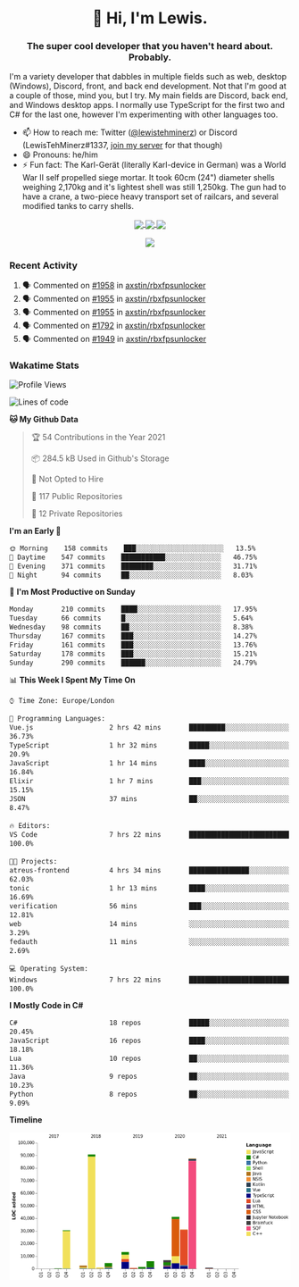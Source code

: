 <h1 align="center">👋 Hi, I'm Lewis.</h1>
<h3 align="center">The super cool developer that you haven't heard about. Probably.</h3>

I'm a variety developer that dabbles in multiple fields such as web, desktop (Windows), Discord, front, and back end development. Not that I'm good at a couple of those, mind you, but I try. My main fields are Discord, back end, and Windows desktop apps. I normally use TypeScript for the first two and C# for the last one, however I'm experimenting with other languages too.

- 📫 How to reach me: Twitter ([@lewistehminerz](https://twitter.com/lewistehminerz)) or Discord (LewisTehMinerz#1337, [join my server](https://discord.gg/XnUh7JB) for that though)
- 😄 Pronouns: he/him
- ⚡ Fun fact: The Karl-Gerät (literally Karl-device in German) was a World War II self propelled siege mortar. It took 60cm (24") diameter shells weighing 2,170kg and it's lightest shell was still 1,250kg. The gun had to have a crane, a two-piece heavy transport set of railcars, and several modified tanks to carry shells.

<p align="center">
  <a href="https://github.com/anuraghazra/github-readme-stats">
    <img align="center" src="https://github-readme-stats.vercel.app/api?username=LewisTehMinerz&count_private=true&show_icons=true&theme=gruvbox">
  </a>
  <a href="https://github.com/anuraghazra/github-readme-stats">
    <img align="center" src="https://github-readme-stats.vercel.app/api/top-langs?username=LewisTehMinerz&layout=compact&theme=gruvbox">
  </a>
  <a href="https://github.com/anuraghazra/github-readme-stats">
    <img align="center" src="https://github-readme-stats.vercel.app/api/wakatime?username=LewisTehMinerz&layout=compact&theme=gruvbox">
  </a>
</p>

<p align="center">
  <a href="https://github.com/ryo-ma/github-profile-trophy">
    <img align="center" src="https://github-profile-trophy.vercel.app/?username=ryo-ma&theme=gruvbox">
  </a>
</p>

### Recent Activity
<!--START_SECTION:activity-->
1. 🗣 Commented on [#1958](https://github.com/axstin/rbxfpsunlocker/issues/1958) in [axstin/rbxfpsunlocker](https://github.com/axstin/rbxfpsunlocker)
2. 🗣 Commented on [#1955](https://github.com/axstin/rbxfpsunlocker/issues/1955) in [axstin/rbxfpsunlocker](https://github.com/axstin/rbxfpsunlocker)
3. 🗣 Commented on [#1955](https://github.com/axstin/rbxfpsunlocker/issues/1955) in [axstin/rbxfpsunlocker](https://github.com/axstin/rbxfpsunlocker)
4. 🗣 Commented on [#1792](https://github.com/axstin/rbxfpsunlocker/issues/1792) in [axstin/rbxfpsunlocker](https://github.com/axstin/rbxfpsunlocker)
5. 🗣 Commented on [#1949](https://github.com/axstin/rbxfpsunlocker/issues/1949) in [axstin/rbxfpsunlocker](https://github.com/axstin/rbxfpsunlocker)
<!--END_SECTION:activity-->

### Wakatime Stats
<!--START_SECTION:waka-->
![Profile Views](http://img.shields.io/badge/Profile%20Views-20-blue)

![Lines of code](https://img.shields.io/badge/From%20Hello%20World%20I%27ve%20Written-318842%20lines%20of%20code-blue)

**🐱 My Github Data** 

> 🏆 54 Contributions in the Year 2021
 > 
> 📦 284.5 kB Used in Github's Storage 
 > 
> 🚫 Not Opted to Hire
 > 
> 📜 117 Public Repositories 
 > 
> 🔑 12 Private Repositories  
 > 
**I'm an Early 🐤** 

```text
🌞 Morning    158 commits    ███░░░░░░░░░░░░░░░░░░░░░░   13.5% 
🌆 Daytime    547 commits    ███████████░░░░░░░░░░░░░░   46.75% 
🌃 Evening    371 commits    ████████░░░░░░░░░░░░░░░░░   31.71% 
🌙 Night      94 commits     ██░░░░░░░░░░░░░░░░░░░░░░░   8.03%

```
📅 **I'm Most Productive on Sunday** 

```text
Monday       210 commits    ████░░░░░░░░░░░░░░░░░░░░░   17.95% 
Tuesday      66 commits     █░░░░░░░░░░░░░░░░░░░░░░░░   5.64% 
Wednesday    98 commits     ██░░░░░░░░░░░░░░░░░░░░░░░   8.38% 
Thursday     167 commits    ███░░░░░░░░░░░░░░░░░░░░░░   14.27% 
Friday       161 commits    ███░░░░░░░░░░░░░░░░░░░░░░   13.76% 
Saturday     178 commits    ███░░░░░░░░░░░░░░░░░░░░░░   15.21% 
Sunday       290 commits    ██████░░░░░░░░░░░░░░░░░░░   24.79%

```


📊 **This Week I Spent My Time On** 

```text
⌚︎ Time Zone: Europe/London

💬 Programming Languages: 
Vue.js                   2 hrs 42 mins       █████████░░░░░░░░░░░░░░░░   36.73% 
TypeScript               1 hr 32 mins        █████░░░░░░░░░░░░░░░░░░░░   20.9% 
JavaScript               1 hr 14 mins        ████░░░░░░░░░░░░░░░░░░░░░   16.84% 
Elixir                   1 hr 7 mins         ███░░░░░░░░░░░░░░░░░░░░░░   15.15% 
JSON                     37 mins             ██░░░░░░░░░░░░░░░░░░░░░░░   8.47%

🔥 Editors: 
VS Code                  7 hrs 22 mins       █████████████████████████   100.0%

🐱‍💻 Projects: 
atreus-frontend          4 hrs 34 mins       ███████████████░░░░░░░░░░   62.03% 
tonic                    1 hr 13 mins        ████░░░░░░░░░░░░░░░░░░░░░   16.69% 
verification             56 mins             ███░░░░░░░░░░░░░░░░░░░░░░   12.81% 
web                      14 mins             ░░░░░░░░░░░░░░░░░░░░░░░░░   3.29% 
fedauth                  11 mins             ░░░░░░░░░░░░░░░░░░░░░░░░░   2.69%

💻 Operating System: 
Windows                  7 hrs 22 mins       █████████████████████████   100.0%

```

**I Mostly Code in C#** 

```text
C#                       18 repos            █████░░░░░░░░░░░░░░░░░░░░   20.45% 
JavaScript               16 repos            ████░░░░░░░░░░░░░░░░░░░░░   18.18% 
Lua                      10 repos            ██░░░░░░░░░░░░░░░░░░░░░░░   11.36% 
Java                     9 repos             ██░░░░░░░░░░░░░░░░░░░░░░░   10.23% 
Python                   8 repos             ██░░░░░░░░░░░░░░░░░░░░░░░   9.09%

```


**Timeline**

![Chart not found](https://raw.githubusercontent.com/LewisTehMinerz/LewisTehMinerz/master/charts/bar_graph.png) 


<!--END_SECTION:waka-->
